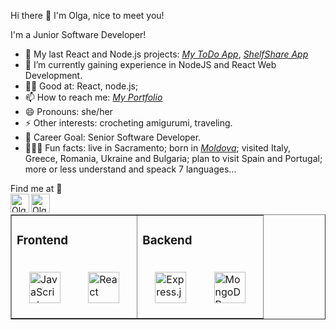 Hi there 👋 I'm Olga, nice to meet you!

I'm a Junior Software Developer!

- 🔭 My last React and Node.js projects: *[My ToDo App](https://todos-app-sdr5.onrender.com/)*, *[ShelfShare App](https://shelf-share-app.onrender.com/)*
- 🌱 I’m currently gaining experience in NodeJS and React Web Development.
- 🧙‍♂️ Good at: React, node.js;
- 📫 How to reach me: *[My Portfolio](https://my-resume-indol.vercel.app/)*
- 😄 Pronouns: she/her
- ⚡ Other interests: crocheting amigurumi, traveling.
- 🎯 Career Goal: Senior Software Developer.
- 🕵🏻‍♂️ Fun facts: live in Sacramento; born in *[Moldova](https://moldova-republic.vercel.app/)*; visited Italy, Greece, Romania, Ukraine and Bulgaria; plan to visit Spain and Portugal; more or less understand and speack 7 languages...
  
Find me at 📝
<br/>
[<img align="left" alt="Olga Musteata | LinkedIn" height="30px" src="https://cdn-icons-png.flaticon.com/512/145/145807.png"/>][linkedin]
[<img align="left" alt="Olga Musteata | Medium" height="30px" src="https://user-images.githubusercontent.com/51720084/192867359-5ef9a19d-fff1-483f-b1b0-388c37a2a406.png"/>][medium]
<br/>


[linkedin]: https://www.linkedin.com/in/olga-musteata-293b10214/
[medium]: https://github.com/koral14/

<table width="100%" border="1"><tr><td valign="top">

### Frontend  
<div>  
<img style="margin: 20px" src="assets/javascript-original.svg" alt="JavaScript" height="50" />   
<img style="margin: 20px" src="assets/react-original-wordmark.svg" alt="React" height="50" /> 
</div>

</td><td valign="top">

### Backend  
<div>  
<img style="margin: 20px" src="assets/express-original-wordmark.svg" alt="Express.js" height="50" />  
<img style="margin: 20px" src="assets/mongodb-original-wordmark.svg" alt="MongoDB" height="50" />     
</div>

</td></tr></table>
